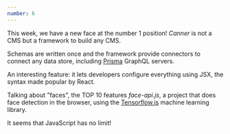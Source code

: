 ```yaml
---
number: 6
---
```


This week, we have a new face at the number 1 position! _Canner_ is not a CMS but a framework to build any CMS.

Schemas are written once and the framework provide connectors to connect any data store, including [Prisma](https://www.prisma.io/) GraphQL servers.

An interesting feature: it lets developers configure everything using JSX, the syntax made popular by React.

Talking about "faces", the TOP 10 features _face-api.js_, a project that does face detection in the browser, using the [Tensorflow.js](https://js.tensorflow.org/) machine learning library.

It seems that JavaScript has no limit!
